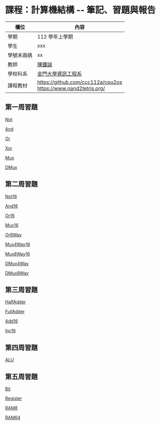 # 課程：計算機結構 -- 筆記、習題與報告

欄位 | 內容
-----|--------
學期 | 112 學年上學期
學生 |  xxx
學號末兩碼 | xx
教師 | [陳鍾誠](https://www.nqu.edu.tw/educsie/index.php?act=blog&code=list&ids=4)
學校科系 | [金門大學資訊工程系](https://www.nqu.edu.tw/educsie/index.php)
課程教材 | https://github.com/ccc112a/cpu2os <BR/> https://www.nand2tetris.org/

## 第一周習題
[Not](https://github.com/ygvmp1105/_co/blob/master/01/Not.hdl)

[And](https://github.com/ygvmp1105/_co/blob/master/01/And.hdl)

[Or](https://github.com/ygvmp1105/_co/blob/master/01/Or.hdl)

[Xor](https://github.com/ygvmp1105/_co/blob/master/01/Xor.hdl)

[Mux](https://github.com/ygvmp1105/_co/blob/master/01/Mux.hdl)

[DMux](https://github.com/ygvmp1105/_co/blob/master/01/DMux.hdl)

## 第二周習題
[Not16](https://github.com/ygvmp1105/_co/blob/master/01/Not16.hdl)

[And16](https://github.com/ygvmp1105/_co/blob/master/01/And16.hdl)

[Or16](https://github.com/ygvmp1105/_co/blob/master/01/Or16.hdl)

[Mux16](https://github.com/ygvmp1105/_co/blob/master/01/Mux16.hdl)

[Or8Way](https://github.com/ygvmp1105/_co/blob/master/01/Or8Way.hdl)

[Mux4Way16](https://github.com/ygvmp1105/_co/blob/master/01/Mux4Way16.hdl)

[Mux8Way16](https://github.com/ygvmp1105/_co/blob/master/01/Mux8Way16.hdl)

[DMux4Way](https://github.com/ygvmp1105/_co/blob/master/01/DMux4Way.hdl)

[DMux8Way](https://github.com/ygvmp1105/_co/blob/master/01/DMux8Way.hdl)

## 第三周習題
[HalfAdder](https://github.com/ygvmp1105/_co/blob/master/02/HalfAdder.hdl)

[FullAdder](https://github.com/ygvmp1105/_co/blob/master/02/FullAdder.hdl)

[Add16](https://github.com/ygvmp1105/_co/blob/master/02/Add16.hdl)

[Inc16](https://github.com/ygvmp1105/_co/blob/master/02/Inc16.hdl)

## 第四周習題
[ALU](https://github.com/ygvmp1105/_co/blob/master/02/ALU.hdl)

## 第五周習題
[Bit](https://github.com/ygvmp1105/_co/blob/master/03/a/Bit.hdl)

[Register](https://github.com/ygvmp1105/_co/blob/master/03/a/Register.hdl)

[RAM8](https://github.com/ygvmp1105/_co/blob/master/03/a/RAM8.hdl)

[RAM64](https://github.com/ygvmp1105/_co/blob/master/03/a/RAM64.hdl)

